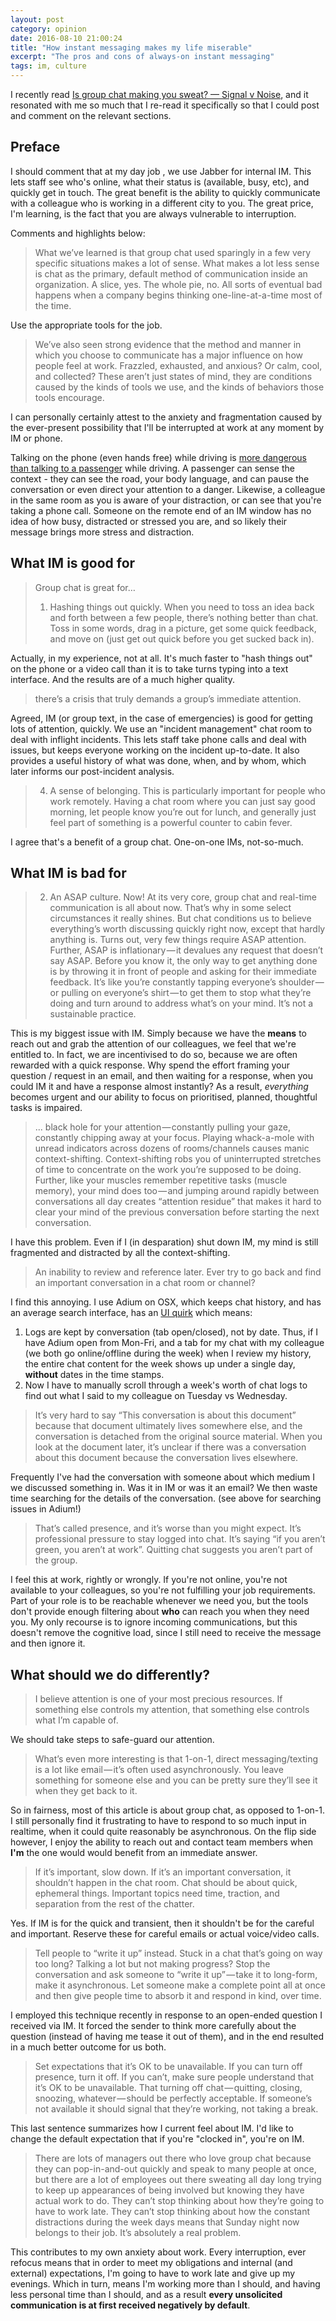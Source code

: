 ```yaml
---
layout: post
category: opinion
date: 2016-08-10 21:00:24
title: "How instant messaging makes my life miserable"
excerpt: "The pros and cons of always-on instant messaging"
tags: im, culture
---
```


I recently read [Is group chat making you sweat? — Signal v Noise](https://m.signalvnoise.com/is-group-chat-making-you-sweat-744659addf7d#.ivqcxcx8a), and it resonated with me so much that I re-read it specifically so that I could post and comment on the relevant sections.

## Preface
I should comment that at my day job , we use Jabber for internal IM. This lets staff see who's online, what their status is (available, busy, etc), and quickly get in touch. The great benefit is the ability to quickly communicate with a colleague who is working in a different city to you. The great price, I'm learning, is the fact that you are always vulnerable to interruption.

Comments and highlights below:

> What we’ve learned is that group chat used sparingly in a few very specific situations makes a lot of sense. What makes a lot less sense is chat as the primary, default method of communication inside an organization. A slice, yes. The whole pie, no. All sorts of eventual bad happens when a company begins thinking one-line-at-a-time most of the time.

​Use the appropriate tools for the job.

> We’ve also seen strong evidence that the method and manner in which you choose to communicate has a major influence on how people feel at work. Frazzled, exhausted, and anxious? Or calm, cool, and collected? These aren’t just states of mind, they are conditions caused by the kinds of tools we use, and the kinds of behaviors those tools encourage.

I can personally certainly attest to the anxiety and fragmentation caused by the ever-present possibility that I'll be interrupted at work at any moment by IM or phone. 

Talking on the phone (even hands free) while driving is [more dangerous than talking to a passenger](http://well.blogs.nytimes.com/2008/12/01/chatty-driving-phones-vs-passengers/?_r=0) while driving. A passenger can sense the context - they can see the road, your body language, and can pause the conversation or even direct your attention to a danger. Likewise,  a colleague in the same room as you is aware of your distraction, or can see that you're taking a phone call. Someone on the remote end of an IM window has no idea of how busy, distracted or stressed you are, and so likely their message brings more stress and distraction.

## What IM is good for

> Group chat is great for…
> 
> 1. Hashing things out quickly. When you need to toss an idea back and forth between a few people, there’s nothing better than chat. Toss in some words, drag in a picture, get some quick feedback, and move on (just get out quick before you get sucked back in).

Actually, in my experience, not at all. It's much faster to "hash things out" on the phone or a video call than it is to take turns typing into a text interface. And the results are of a much higher quality.

> there’s a crisis that truly demands a group’s immediate attention.

Agreed, IM (or group text, in the case of emergencies) is good for getting lots of attention, quickly. We use an "incident management" chat room to deal with inflight incidents. This lets staff take phone calls and deal with issues, but keeps everyone working on the incident up-to-date. It also provides a useful history of what was done, when, and by whom, which later informs our post-incident analysis.

> 4. A sense of belonging. This is particularly important for people who work remotely. Having a chat room where you can just say good morning, let people know you’re out for lunch, and generally just feel part of something is a powerful counter to cabin fever.

I agree that's a benefit of a group chat. One-on-one IMs, not-so-much.

## What IM is bad for

> 2. An ASAP culture. Now! At its very core, group chat and real-time communication is all about now. That’s why in some select circumstances it really shines. But chat conditions us to believe everything’s worth discussing quickly right now, except that hardly anything is. Turns out, very few things require ASAP attention. Further, ASAP is inflationary — it devalues any request that doesn’t say ASAP. Before you know it, the only way to get anything done is by throwing it in front of people and asking for their immediate feedback. It’s like you’re constantly tapping everyone’s shoulder — or pulling on everyone’s shirt — to get them to stop what they’re doing and turn around to address what’s on your mind. It’s not a sustainable practice.

This is my biggest issue with IM. Simply because we have the __means__ to reach out and grab the attention of our colleagues, we feel that we're entitled to. In fact, we are incentivised to do so, because we are often rewarded with a quick response. Why spend the effort framing your question / request in an email, and then waiting for a response, when you could IM it and have a response almost instantly? As a result, _everything_ becomes urgent and our ability to focus on prioritised, planned, thoughtful tasks is impaired.

> ... black hole for your attention — constantly pulling your gaze, constantly chipping away at your focus. Playing whack-a-mole with unread indicators across dozens of rooms/channels causes manic context-shifting. Context-shifting robs you of uninterrupted stretches of time to concentrate on the work you’re supposed to be doing. Further, like your muscles remember repetitive tasks (muscle memory), your mind does too — and jumping around rapidly between conversations all day creates “attention residue” that makes it hard to clear your mind of the previous conversation before starting the next conversation.

​I have this problem. Even if I (in desparation) shut down IM, my mind is still fragmented and distracted by all the context-shifting.

> An inability to review and reference later. Ever try to go back and find an important conversation in a chat room or channel?

I find this annoying. I use Adium on OSX, which keeps chat history, and has an average search interface, has an  [UI quirk](https://trac.adium.im/ticket/6323) which means:

1. Logs are kept by conversation (tab open/closed), not by date. Thus, if I have Adium open from Mon-Fri, and a tab for my chat with my colleague (we both go online/offline during the week) when I review my history, the entire chat content for the week shows up under a single day, __without__ dates in the time stamps.
2. Now I have to manually scroll through a week's worth of chat logs to find out what I said to my colleague on Tuesday vs Wednesday.

> It’s very hard to say “This conversation is about this document” because that document ultimately lives somewhere else, and the conversation is detached from the original source material. When you look at the document later, it’s unclear if there was a conversation about this document because the conversation lives elsewhere.

​Frequently I've had the conversation with someone about which medium I we discussed something in. Was it in IM or was it an email? We then waste time searching for the details of the conversation. (see above for searching issues in Adium!)

> That’s called presence, and it’s worse than you might expect. It’s professional pressure to stay logged into chat. It’s saying “if you aren’t green, you aren’t at work”. Quitting chat suggests you aren’t part of the group.

​I feel this at work, rightly or wrongly. If you're not online, you're not available to your colleagues, so you're not fulfilling your job requirements. Part of your role is to be reachable whenever we need you, but the tools don't provide enough filtering about __who__ can reach you when they need you. My only recourse is to ignore incoming communications, but this doesn't remove the cognitive load, since I still need to receive the message and then ignore it.

## What should we do differently?

> I believe attention is one of your most precious resources. If something else controls my attention, that something else controls what I’m capable of.

We should take steps to safe-guard our attention.

> What’s even more interesting is that 1-on-1, direct messaging/texting is a lot like email — it’s often used asynchronously. You leave something for someone else and you can be pretty sure they’ll see it when they get back to it.

​So in fairness, most of this article is about group chat, as opposed to 1-on-1. I still personally find it frustrating to have to respond to so much input in realtime, when it could quite reasonably be asynchronous. On the flip side however, I enjoy the ability to reach out and contact team members when __I'm__ the one would would benefit from an immediate answer.

> If it’s important, slow down. If it’s an important conversation, it shouldn’t happen in the chat room. Chat should be about quick, ephemeral things. Important topics need time, traction, and separation from the rest of the chatter.

​Yes. If IM is for the quick and transient, then it shouldn't be for the careful and important. Reserve these for careful emails or actual voice/video calls.

> Tell people to “write it up” instead. Stuck in a chat that’s going on way too long? Talking a lot but not making progress? Stop the conversation and ask someone to “write it up” — take it to long-form, make it asynchronous. Let someone make a complete point all at once and then give people time to absorb it and respond in kind, over time.

​I employed this technique recently in response to an open-ended question I received via IM. It forced the sender to think more carefully about the question (instead of having me tease it out of them), and in the end resulted in a much better outcome for us both.

> Set expectations that it’s OK to be unavailable. If you can turn off presence, turn it off. If you can’t, make sure people understand that it’s OK to be unavailable. That turning off chat — quitting, closing, snoozing, whatever — should be perfectly acceptable. If someone’s not available it should signal that they’re working, not taking a break.

This last sentence summarizes how I current feel about IM. I'd like to change the default expectation that if you're "clocked in", you're on IM.

> There are lots of managers out there who love group chat because they can pop-in-and-out quickly and speak to many people at once, but there are a lot of employees out there sweating all day long trying to keep up appearances of being involved but knowing they have actual work to do. They can’t stop thinking about how they’re going to have to work late. They can’t stop thinking about how the constant distractions during the week days means that Sunday night now belongs to their job. It’s absolutely a real problem.

This contributes to my own anxiety about work. Every interruption, ever refocus means that in order to meet my obligations and internal (and external) expectations, I'm going to have to work late and give up my evenings. Which in turn, means I'm working more than I should, and having less personal time than I should, and as a result __every unsolicited communication is at first received negatively by default__.
